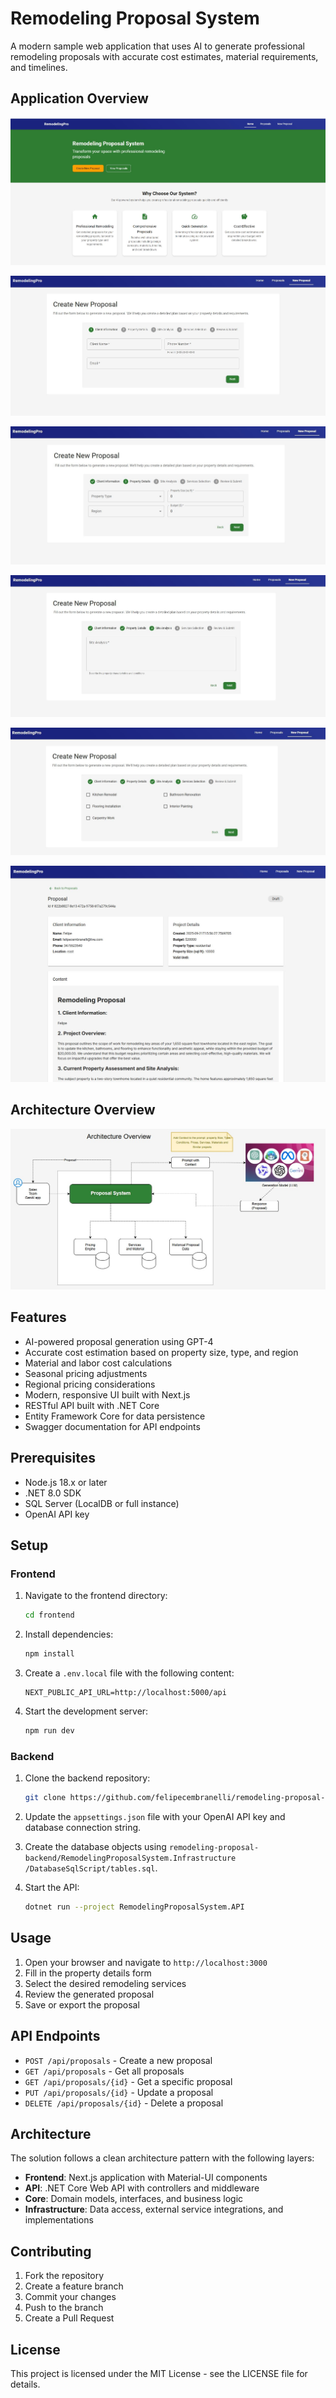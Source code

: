 # Remodeling Proposal System

A modern sample web application that uses AI to generate professional remodeling proposals with accurate cost estimates, material requirements, and timelines.


## Application Overview
![alt text](doc/land1.JPG)

![alt text](doc/step1.JPG)

![alt text](doc/step2.JPG)

![alt text](doc/step3.JPG)

![alt text](doc/step4.JPG)

![alt text](doc/proposal1.JPG)


## Architecture Overview

![alt text](doc/arch_overview.jpg)


## Features

- AI-powered proposal generation using GPT-4
- Accurate cost estimation based on property size, type, and region
- Material and labor cost calculations
- Seasonal pricing adjustments
- Regional pricing considerations
- Modern, responsive UI built with Next.js
- RESTful API built with .NET Core
- Entity Framework Core for data persistence
- Swagger documentation for API endpoints

## Prerequisites

- Node.js 18.x or later
- .NET 8.0 SDK
- SQL Server (LocalDB or full instance)
- OpenAI API key

## Setup

### Frontend

1. Navigate to the frontend directory:
   ```bash
   cd frontend
   ```

2. Install dependencies:
   ```bash
   npm install
   ```

3. Create a `.env.local` file with the following content:
   ```
   NEXT_PUBLIC_API_URL=http://localhost:5000/api
   ```

4. Start the development server:
   ```bash
   npm run dev
   ```

### Backend

1. Clone the backend repository:
   ```bash
   git clone https://github.com/felipecembranelli/remodeling-proposal-backend
   ```

2. Update the `appsettings.json` file with your OpenAI API key and database connection string.

3. Create the database objects using `remodeling-proposal-backend/RemodelingProposalSystem.Infrastructure
/DatabaseSqlScript/tables.sql`.
   
4. Start the API:
   ```bash
   dotnet run --project RemodelingProposalSystem.API
   ```

## Usage

1. Open your browser and navigate to `http://localhost:3000`
2. Fill in the property details form
3. Select the desired remodeling services
4. Review the generated proposal
5. Save or export the proposal

## API Endpoints

- `POST /api/proposals` - Create a new proposal
- `GET /api/proposals` - Get all proposals
- `GET /api/proposals/{id}` - Get a specific proposal
- `PUT /api/proposals/{id}` - Update a proposal
- `DELETE /api/proposals/{id}` - Delete a proposal

## Architecture

The solution follows a clean architecture pattern with the following layers:

- **Frontend**: Next.js application with Material-UI components
- **API**: .NET Core Web API with controllers and middleware
- **Core**: Domain models, interfaces, and business logic
- **Infrastructure**: Data access, external service integrations, and implementations

## Contributing

1. Fork the repository
2. Create a feature branch
3. Commit your changes
4. Push to the branch
5. Create a Pull Request

## License

This project is licensed under the MIT License - see the LICENSE file for details. 
